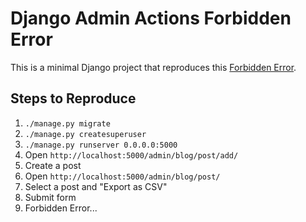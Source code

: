 # Django Admin Actions Forbidden Error

This is a minimal Django project that reproduces this [Forbidden Error](https://github.com/saxix/django-adminactions/issues/130).

## Steps to Reproduce

1. `./manage.py migrate`
2. `./manage.py createsuperuser`
3. `./manage.py runserver 0.0.0.0:5000`
4. Open `http://localhost:5000/admin/blog/post/add/`
5. Create a post
6. Open `http://localhost:5000/admin/blog/post/`
7. Select a post and "Export as CSV"
8. Submit form
9. Forbidden Error...
